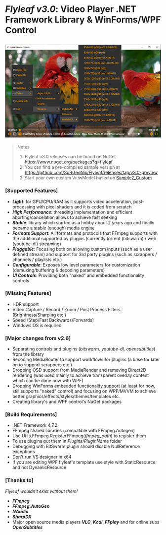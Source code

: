 # *Flyleaf v3.0*: Video Player .NET Framework Library & WinForms/WPF Control

![alt text](Images/FlyleafSample.png)
---

>Notes<br/>
>1. Flyleaf v3.0 releases can be found on NuGet https://www.nuget.org/packages?q=flyleaf<br/>
>2. You can find a pre-compiled sample version at https://github.com/SuRGeoNix/Flyleaf/releases/tag/v3.0-preview
>3. Start your own custom ViewModel based on [Sample2_Custom](https://github.com/SuRGeoNix/Flyleaf/tree/master/Wpf%20Samples)

### [Supported Features]
* ***Light***: for GPU/CPU/RAM as it supports video acceleration, post-processing with pixel shaders and it is coded from scratch
* ***High Performance***: threading implementation and efficient aborting/cancelation allows to achieve fast seeking
* ***Stable***: library which started as a hobby about 2 years ago and finally became a stable (enough) media engine
* ***Formats Support***: All formats and protocols that FFmpeg supports with the additional supported by plugins (currently torrent (bitswarm) / web (youtube-dl) streaming)
* ***Pluggable***: Focusing both on allowing custom inputs (such as a user defined stream) and support for 3rd party plugins (such as scrappers / channels / playlists etc.)
* ***Configurable***: Exposes low level parameters for customization (demuxing/buffering & decoding parameters)
* ***UI Controls***: Providing both "naked" and embedded functionality controls 

### [Missing Features]
* HDR support
* Video Capture / Record / Zoom / Post Process Filters (Brightness/Sharping etc.)
* Speed (Step/Fast Backwards/Forwards)
* Windows OS is required

### [Major changes from v2.6]
* Separating controls and plugins (*bitswarm, youtube-dl, opensubtitles*) from the library
* Recoding MediaRouter to support workflows for plugins (a base for later on to support scrappers etc.)
* Dropping OSD support from MediaRender and removing Direct2D rendering (was used mainly to achieve transparent overlay content which can be done now with WPF)
* Dropping WinForms embedded functionality support (at least for now, still supports "naked" control) and focusing on WPF/MVVM to achieve better graphics/effects/styles/themes/templates etc.
* Creating library's and WPF control's NuGet packages

### [Build Requirements]
* .NET Framework 4.7.2
* FFmpeg shared libraries (compatible with FFmpeg.Autogen)
* Use Utils.FFmpeg.RegisterFFmpeg(*ffmpeg_path*) to register them
* To use plugins put them in *Plugins/PluginName* folder
* Debugging with BitSwarm plugin should disable NullReference exceptions
* Don't run VS designer in x64
* If you are editing WPF flyleaf's template use style with StaticResource and not DynamicResource

### [Thanks to]
*Flyleaf wouldn't exist without them!*

* ***FFmpeg***
* ***FFmpeg.AutoGen***
* ***NAudio***
* ***SharpDX***
* Major open source media players ***VLC***, ***Kodi***, ***FFplay*** and for online subs ***OpenSubtitles***